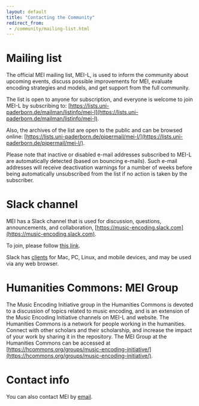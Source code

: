 ```yaml
---
layout: default
title: "Contacting the Community"
redirect_from:
 - /community/mailing-list.html
---
```


# Mailing list

The official MEI mailing list, MEI-L, is used to inform the community about upcoming events, discuss possible improvements for MEI, evaluate encoding strategies and models, and get support from the full community. 

The list is open to anyone for subscription, and everyone is welcome to join MEI-L by subscribing to: [https://lists.uni-paderborn.de/mailman/listinfo/mei-l](https://lists.uni-paderborn.de/mailman/listinfo/mei-l). 

Also, the archives of the list are open to the public and can be browsed online: [https://lists.uni-paderborn.de/pipermail/mei-l/](https://lists.uni-paderborn.de/pipermail/mei-l/).

Please note that inactive or disabled e-mail addresses subscribed to MEI-L are automatically detected (based on bouncing e-mails). Such e-mail addresses will receive deactivation warnings for a number of weeks before being automatically unsubscribed from the list if no action is taken by the subscriber.

# Slack channel

MEI has a Slack channel that is used for discussion, questions, announcements, and collaboration, [https://music-encoding.slack.com](https://music-encoding.slack.com).

To join, please follow [this link](https://join.slack.com/t/music-encoding/shared_invite/zt-4zgx6zbq-2jEjDiUT7ym3dygTaY8C0g).

Slack has [clients](https://slack.com/) for Mac, PC, Linux, and mobile devices, and may be used via any web browser.

# Humanities Commons: MEI Group

The Music Encoding Initiative group in the Humanities Commons is devoted to a discussion of topics related to music encoding, and is an extension of the Music Encoding Initiative channels on MEI-L and website. The Humanities Commons is a network for people working in the humanities. Connect with other scholars and their scholarship, and increase the impact of your work by sharing it in the repository. The MEI Group at the Humanities Commons can be accessed at [https://hcommons.org/groups/music-encoding-initiative/](https://hcommons.org/groups/music-encoding-initiative/).

# Contact info

You can also contact MEI by [email](mailto:{{site.email}}).

